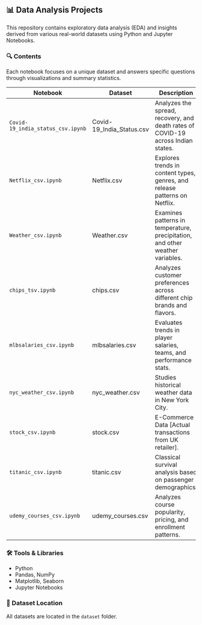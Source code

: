 ## 📊 Data Analysis Projects

This repository contains exploratory data analysis (EDA) and insights derived from various real-world datasets using Python and Jupyter Notebooks.

### 🔍 Contents

Each notebook focuses on a unique dataset and answers specific questions through visualizations and summary statistics.

| Notebook                          | Dataset               | Description                                                                      |
| --------------------------------- | --------------------- | -------------------------------------------------------------------------------- |
| `Covid-19_india_status_csv.ipynb` | Covid-19_India_Status.csv | Analyzes the spread, recovery, and death rates of COVID-19 across Indian states. |
| `Netflix_csv.ipynb`               | Netflix.csv        | Explores trends in content types, genres, and release patterns on Netflix.       |
| `Weather_csv.ipynb`               | Weather.csv          | Examines patterns in temperature, precipitation, and other weather variables.    |
| `chips_tsv.ipynb`                 | chips.csv   | Analyzes customer preferences across different chip brands and flavors.          |
| `mlbsalaries_csv.ipynb`           | mlbsalaries.csv          | Evaluates trends in player salaries, teams, and performance stats.               |
| `nyc_weather_csv.ipynb`           | nyc_weather.csv           | Studies historical weather data in New York City.                                |
| `stock_csv.ipynb`                 |stock.csv          | E-Commerce Data [Actual transactions from UK retailer].                     |
| `titanic_csv.ipynb`               | titanic.csv       | Classical survival analysis based on passenger demographics.                     |
| `udemy_courses_csv.ipynb`         | udemy_courses.csv         | Analyzes course popularity, pricing, and enrollment patterns.                    |

### 🛠️ Tools & Libraries

* Python
* Pandas, NumPy
* Matplotlib, Seaborn
* Jupyter Notebooks

### 📁 Dataset Location

All datasets are located in the `dataset` folder.